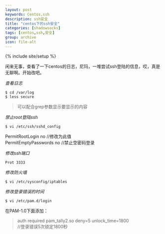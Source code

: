 ```yaml
---
layout: post
keywords: Centos,ssh
description: ssh安全
title: "centos下的ssh安全"
categories: [shadowsocks]
tags: [centos,ssh,安全]
group: archive
icon: file-alt
---
```

{% include site/setup %}

闲来无事，查看了一下centos的日志，尼玛，一堆尝试ssh登陆的信息，哎，真是无聊啊。开始改吧。  

*查看日志*  

    $ cd /var/log  
    $ less secure  

>可以配合grep参数显示要显示的内容  

*禁止root登陆ssh*  

    $ vi /etc/ssh/sshd_config  

PermitRootLogin no //修改为此值  
PermitEmptyPasswords no //禁止空密码登录  

*修改ssh端口*  

    Prot 3333
 

*修改防火墙*  

    $ vi /etc/sysconfig/iptables  

*修改登录错误的时间*    

    $ vi /etc/pam.d/login  

在PAM-1.0下面添加：  
>auth required pam_tally2.so deny=5 unlock_time=1800  
//登录错误5次锁定1800秒
